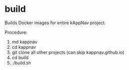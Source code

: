 # build
Builds Docker images for entire kAppNav project.

Procedure:

1. md kappnav
2. cd kappnav
3. git clone all other projects (can skip kappnav.github.io)
4. cd build 
5. ./build.sh
